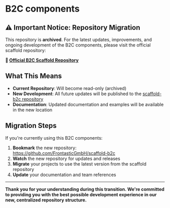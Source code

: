 # B2C components

## ⚠️ Important Notice: Repository Migration

This repository is **archived**. For the latest updates, improvements, and ongoing development of the B2C components, please visit the official scaffold repository:

**🔗 [Official B2C Scaffold Repository](https://github.com/FrontasticGmbH/scaffold-b2c)**

## What This Means

- **Current Repository**: Will become read-only (archived)
- **New Development**: All future updates will be published to the [scaffold-b2c repository](https://github.com/FrontasticGmbH/scaffold-b2b)
- **Documentation**: Updated documentation and examples will be available in the new location

## Migration Steps

If you're currently using this B2C components:

1. **Bookmark** the new repository: https://github.com/FrontasticGmbH/scaffold-b2c
2. **Watch** the new repository for updates and releases
3. **Migrate** your projects to use the latest version from the scaffold repository
4. **Update** your documentation and team references

---

**Thank you for your understanding during this transition. We're committed to providing you with the best possible development experience in our new, centralized repository structure.** 

